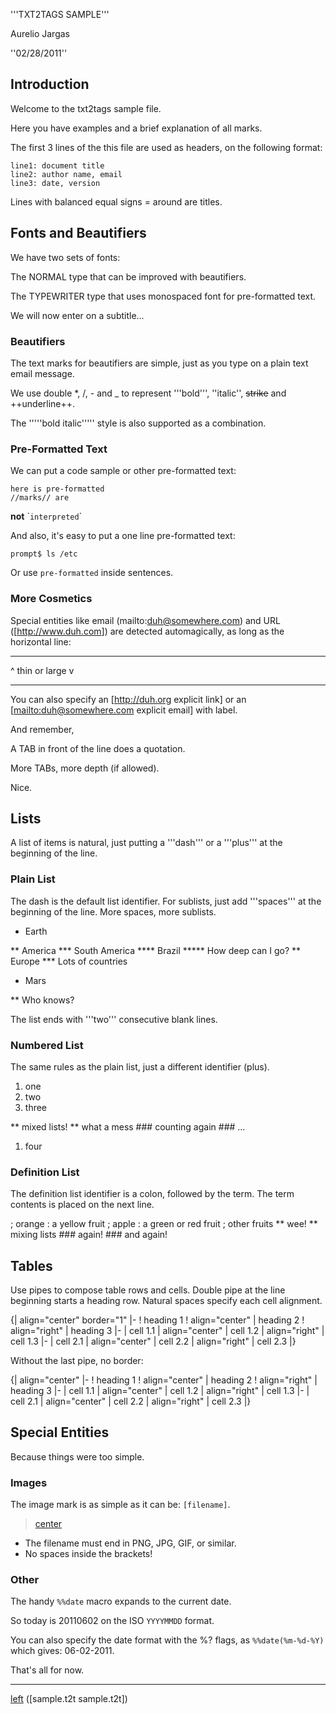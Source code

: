 '''TXT2TAGS SAMPLE'''

Aurelio Jargas

''02/28/2011''

## Introduction

Welcome to the txt2tags sample file.

Here you have examples and a brief explanation of all
marks.

The first 3 lines of the this file are used as headers,
on the following format:


    line1: document title
    line2: author name, email
    line3: date, version

Lines with balanced equal signs = around are titles.

## Fonts and Beautifiers

We have two sets of fonts:

The NORMAL type that can be improved with beautifiers.

The TYPEWRITER type that uses monospaced font for
pre-formatted text.

We will now enter on a subtitle...

### Beautifiers

The text marks for beautifiers are simple, just as you
type on a plain text email message.

We use double \*, /, - and \_ to represent '''bold''',
''italic'', ~~strike~~ and ++underline++.

The '''''bold italic''''' style is also supported as a
combination.

### Pre-Formatted Text

We can put a code sample or other pre-formatted text:


    here is pre-formatted
    //marks// are 

****not**** \``interpreted`\`

And also, it's easy to put a one line pre-formatted
text:


    prompt$ ls /etc

Or use `pre-formatted` inside sentences.

### More Cosmetics

Special entities like email (mailto:<duh@somewhere.com>) and
URL (\[<http://www.duh.com>\]) are detected automagically,
as long as the horizontal line:

------------------------------------------------------------------------

\^ thin or large v

------------------------------------------------------------------------

You can also specify an \[<http://duh.org> explicit link\]
or an \[[mailto:duh@somewhere.com](mailto:duh@somewhere.com) explicit email\] with label.

And remember,

> > 

A TAB in front of the line does a quotation.

> > 

More TABs, more depth (if allowed).

> 

Nice.

## Lists

A list of items is natural, just putting a '''dash''' or
a '''plus''' at the beginning of the line.

### Plain List

The dash is the default list identifier. For sublists,
just add '''spaces''' at the beginning of the line. More
spaces, more sublists.

- Earth

\*\* America
\*\*\* South America
\*\*\*\* Brazil
\*\*\*\*\* How deep can I go?
\*\* Europe
\*\*\* Lots of countries

- Mars

\*\* Who knows?

The list ends with '''two''' consecutive blank lines.

### Numbered List

The same rules as the plain list, just a different
identifier (plus).

1.  one
2.  two
3.  three

\*\* mixed lists!
\*\* what a mess
\### counting again
\### ...

1.  four

### Definition List

The definition list identifier is a colon, followed by
the term. The term contents is placed on the next line.

; orange
: a yellow fruit
; apple
: a green or red fruit
; other fruits
\*\* wee!
\*\* mixing lists
\### again!
\### and again!

## Tables

Use pipes to compose table rows and cells.
Double pipe at the line beginning starts a heading row.
Natural spaces specify each cell alignment.

{\| align="center" border="1"
\|-
! heading 1
! align="center" \| heading 2
! align="right" \| heading 3
\|-
\| cell 1.1
\| align="center" \| cell 1.2
\| align="right" \| cell 1.3
\|-
\| cell 2.1
\| align="center" \| cell 2.2
\| align="right" \| cell 2.3
\|}

Without the last pipe, no border:

{\| align="center"
\|-
! heading 1
! align="center" \| heading 2
! align="right" \| heading 3
\|-
\| cell 1.1
\| align="center" \| cell 1.2
\| align="right" \| cell 1.3
\|-
\| cell 2.1
\| align="center" \| cell 2.2
\| align="right" \| cell 2.3
\|}

## Special Entities

Because things were too simple.

### Images

The image mark is as simple as it can be: `[filename]`.

> [center](Image:img/photo.jpg)

- The filename must end in PNG, JPG, GIF, or similar.
- No spaces inside the brackets!

### Other

The handy `%%date` macro expands to the current date.

So today is 20110602 on the ISO `YYYYMMDD` format.

You can also specify the date format with the %? flags,
as `%%date(%m-%d-%Y)` which gives: 06-02-2011.

That's all for now.

------------------------------------------------------------------------

[left](Image:img/t2tpowered.png) (\[sample.t2t sample.t2t\])